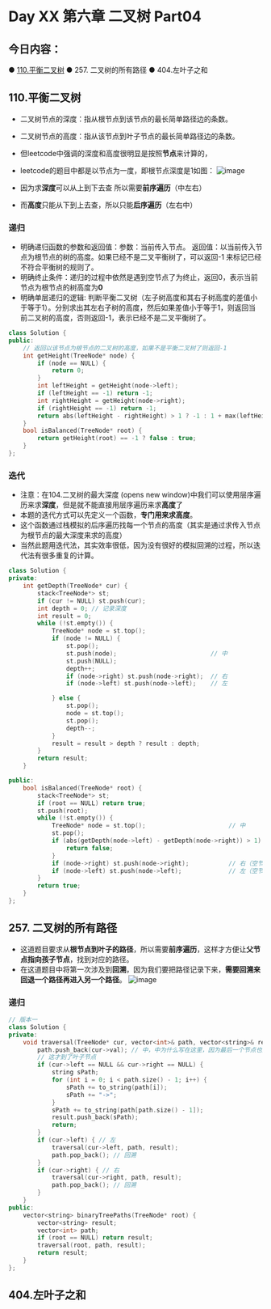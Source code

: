 # Day XX 第六章 二叉树 Part04

## 今日内容：

● [110.平衡二叉树](https://programmercarl.com/0110.%E5%B9%B3%E8%A1%A1%E4%BA%8C%E5%8F%89%E6%A0%91.html)
● 257. 二叉树的所有路径
● 404.左叶子之和

## 110.平衡二叉树
- 二叉树节点的深度：指从根节点到该节点的最长简单路径边的条数。
- 二叉树节点的高度：指从该节点到叶子节点的最长简单路径边的条数。
- 但leetcode中强调的深度和高度很明显是按照**节点**来计算的，
- leetcode的题目中都是以节点为一度，即根节点深度是1如图：
![image](https://github.com/zhangchi0605/Algorithms_Exercises/assets/30234384/0140c375-fc07-4f75-8401-49e9f93c0612)

- 因为求**深度**可以从上到下去查 所以需要**前序遍历**（中左右）
- 而**高度**只能从下到上去查，所以只能**后序遍历**（左右中）

### 递归
- 明确递归函数的参数和返回值：参数：当前传入节点。 返回值：以当前传入节点为根节点的树的高度。如果已经不是二叉平衡树了，可以返回-1 来标记已经不符合平衡树的规则了。
- 明确终止条件：递归的过程中依然是遇到空节点了为终止，返回0，表示当前节点为根节点的树高度为**0**
- 明确单层递归的逻辑: 判断平衡二叉树（左子树高度和其右子树高度的差值小于等于1）。分别求出其左右子树的高度，然后如果差值小于等于1，则返回当前二叉树的高度，否则返回-1，表示已经不是二叉平衡树了。
```cpp
class Solution {
public:
    // 返回以该节点为根节点的二叉树的高度，如果不是平衡二叉树了则返回-1
    int getHeight(TreeNode* node) {
        if (node == NULL) {
            return 0;
        }
        int leftHeight = getHeight(node->left);
        if (leftHeight == -1) return -1;
        int rightHeight = getHeight(node->right);
        if (rightHeight == -1) return -1;
        return abs(leftHeight - rightHeight) > 1 ? -1 : 1 + max(leftHeight, rightHeight);
    }
    bool isBalanced(TreeNode* root) {
        return getHeight(root) == -1 ? false : true;
    }
};
```

### 迭代
- 注意：在104.二叉树的最大深度 (opens new window)中我们可以使用层序遍历来求**深度**，但是就不能直接用层序遍历来求**高度**了
- 本题的迭代方式可以先定义一个函数，**专门用来求高度**。
- 这个函数通过栈模拟的后序遍历找每一个节点的高度（其实是通过求传入节点为根节点的最大深度来求的高度）
- 当然此题用迭代法，其实效率很低，因为没有很好的模拟回溯的过程，所以迭代法有很多重复的计算。
```cpp
class Solution {
private:
    int getDepth(TreeNode* cur) {
        stack<TreeNode*> st;
        if (cur != NULL) st.push(cur);
        int depth = 0; // 记录深度
        int result = 0;
        while (!st.empty()) {
            TreeNode* node = st.top();
            if (node != NULL) {
                st.pop();
                st.push(node);                          // 中
                st.push(NULL);
                depth++;
                if (node->right) st.push(node->right);  // 右
                if (node->left) st.push(node->left);    // 左

            } else {
                st.pop();
                node = st.top();
                st.pop();
                depth--;
            }
            result = result > depth ? result : depth;
        }
        return result;
    }

public:
    bool isBalanced(TreeNode* root) {
        stack<TreeNode*> st;
        if (root == NULL) return true;
        st.push(root);
        while (!st.empty()) {
            TreeNode* node = st.top();                       // 中
            st.pop();
            if (abs(getDepth(node->left) - getDepth(node->right)) > 1) {
                return false;
            }
            if (node->right) st.push(node->right);           // 右（空节点不入栈）
            if (node->left) st.push(node->left);             // 左（空节点不入栈）
        }
        return true;
    }
};
```

## 257. 二叉树的所有路径
- 这道题目要求从**根节点到叶子的路径**，所以需要**前序遍历**，这样才方便让**父节点指向孩子节点**，找到对应的路径。
- 在这道题目中将第一次涉及到**回溯**，因为我们要把路径记录下来，**需要回溯来回退一个路径再进入另一个路径**。
![image](https://github.com/zhangchi0605/Algorithms_Exercises/assets/30234384/71dce4cf-68df-490c-8395-1b36c1a1419b)

### 递归
```cpp
// 版本一
class Solution {
private:
    void traversal(TreeNode* cur, vector<int>& path, vector<string>& result) {
        path.push_back(cur->val); // 中，中为什么写在这里，因为最后一个节点也要加入到path中 
        // 这才到了叶子节点
        if (cur->left == NULL && cur->right == NULL) {
            string sPath;
            for (int i = 0; i < path.size() - 1; i++) {
                sPath += to_string(path[i]);
                sPath += "->";
            }
            sPath += to_string(path[path.size() - 1]);
            result.push_back(sPath);
            return;
        }
        if (cur->left) { // 左 
            traversal(cur->left, path, result);
            path.pop_back(); // 回溯
        }
        if (cur->right) { // 右
            traversal(cur->right, path, result);
            path.pop_back(); // 回溯
        }
    }
public:
    vector<string> binaryTreePaths(TreeNode* root) {
        vector<string> result;
        vector<int> path;
        if (root == NULL) return result;
        traversal(root, path, result);
        return result;
    }
};
```
### 

## 404.左叶子之和
